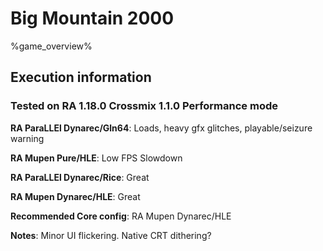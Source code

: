 # Big Mountain 2000 

%game_overview%

## Execution information

### Tested on RA 1.18.0 Crossmix 1.1.0 Performance mode

**RA ParaLLEl Dynarec/Gln64**: Loads, heavy gfx glitches, playable/seizure warning

**RA Mupen Pure/HLE**: Low FPS Slowdown

**RA ParaLLEl Dynarec/Rice**: Great

**RA Mupen Dynarec/HLE**: Great

**Recommended Core config**: RA Mupen Dynarec/HLE

**Notes**: Minor UI flickering. Native CRT dithering?